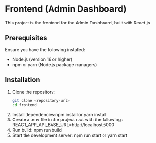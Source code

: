 # Frontend (Admin Dashboard)

This project is the frontend for the Admin Dashboard, built with React.js.

## Prerequisites

Ensure you have the following installed:
- Node.js (version 16 or higher)
- npm or yarn (Node.js package managers)

## Installation

1. Clone the repository:
   ```bash
   git clone <repository-url>
   cd frontend
2. Install dependencies:npm install or yarn install
3. Create a .env file in the project root with the following :  REACT_APP_API_BASE_URL=http://localhost:5000
4. Run build: npm run build
5. Start the development server: npm run start or yarn start
  

